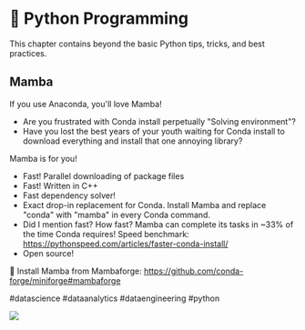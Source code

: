 # 🐍 Python Programming
This chapter contains beyond the basic Python tips, tricks, and best practices.

## Mamba
If you use Anaconda, you'll love Mamba!

- Are you frustrated with Conda install perpetually "Solving environment"?
- Have you lost the best years of your youth waiting for Conda install to download everything and install that one annoying library?

Mamba is for you!

- Fast! Parallel downloading of package files
- Fast! Written in C++
- Fast dependency solver!
- Exact drop-in replacement for Conda. Install Mamba and replace "conda" with "mamba" in every Conda command.
- Did I mention fast? How fast? Mamba can complete its tasks in ~33% of the time Conda requires! Speed benchmark: https://pythonspeed.com/articles/faster-conda-install/
- Open source!

🌟 Install Mamba from Mambaforge: https://github.com/conda-forge/miniforge#mambaforge

#datascience #dataanalytics #dataengineering #python

![](images/python/conda_vs_mamba.png)